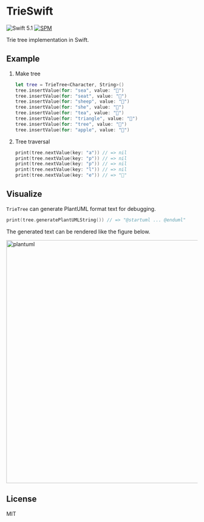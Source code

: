 # TrieSwift
![Swift 5.1](https://img.shields.io/badge/Swift-5.1-orange.svg)
[![SPM](https://img.shields.io/badge/spm-compatible-brightgreen.svg?style=flat)](https://github.com/apple/swift-package-manager)

Trie tree implementation in Swift.

## Example

1. Make tree

    ```swift
    let tree = TrieTree<Character, String>()
    tree.insertValue(for: "sea", value: "🌊")
    tree.insertValue(for: "seat", value: "💺")
    tree.insertValue(for: "sheep", value: "🐑")
    tree.insertValue(for: "she", value: "👩")
    tree.insertValue(for: "tea", value: "🍵")
    tree.insertValue(for: "triangle", value: "🔺")
    tree.insertValue(for: "tree", value: "🌳")
    tree.insertValue(for: "apple", value: "🍎")
    ```

1. Tree traversal

    ```swift
    print(tree.nextValue(key: "a")) // => nil
    print(tree.nextValue(key: "p")) // => nil
    print(tree.nextValue(key: "p")) // => nil
    print(tree.nextValue(key: "l")) // => nil
    print(tree.nextValue(key: "e")) // => "🍎"
    ```

## Visualize

`TrieTree` can generate PlantUML format text for debugging.

```swift
print(tree.generatePlantUMLString()) // => "@startuml ... @enduml"
```

The generated text can be rendered like the figure below.

<img src="https://user-images.githubusercontent.com/1413408/71780727-77bdfc80-3009-11ea-8f37-9eb8a6aea816.png" width="640" alt="plantuml">

## License

MIT
